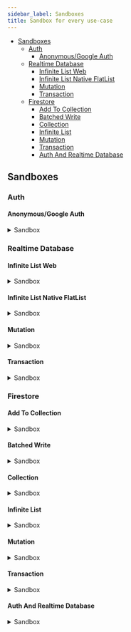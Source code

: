 ```yaml
---
sidebar_label: Sandboxes
title: Sandbox for every use-case
---
```


- [Sandboxes](#sandboxes)
  - [Auth](#auth)
    - [Anonymous/Google Auth](#anonymousgoogle-auth)
  - [Realtime Database](#realtime-database)
    - [Infinite List Web](#infinite-list-web)
    - [Infinite List Native FlatList](#infinite-list-native-flatlist)
    - [Mutation](#mutation)
    - [Transaction](#transaction)
  - [Firestore](#firestore)
    - [Add To Collection](#add-to-collection)
    - [Batched Write](#batched-write)
    - [Collection](#collection)
    - [Infinite List](#infinite-list)
    - [Mutation](#mutation-1)
    - [Transaction](#transaction-1)
    - [Auth And Realtime Database](#auth-and-realtime-database)

## Sandboxes

### Auth

#### Anonymous/Google Auth

<details>
 <summary>Sandbox</summary>
  <iframe src="https://codesandbox.io/embed/github/rakannimer/react-firebase/tree/master/modules/sandboxes/firebase-auth" style="width:100%; height:500px; border:0; border-radius: 4px; overflow:hidden;" sandbox="allow-modals allow-forms allow-popups allow-scripts allow-same-origin"></iframe>
</details>

### Realtime Database

#### Infinite List Web

<details>
 <summary>Sandbox</summary>
<iframe src="https://codesandbox.io/embed/github/rakannimer/react-firebase/tree/master/modules/sandboxes/firebase-database-infinite-list" style="width:100%; height:500px; border:0; border-radius: 4px; overflow:hidden;" sandbox="allow-modals allow-forms allow-popups allow-scripts allow-same-origin"></iframe>
</details>

#### Infinite List Native FlatList

<details>
 <summary>Sandbox</summary>
<iframe src="https://codesandbox.io/embed/github/rakannimer/react-firebase/tree/master/modules/sandboxes/firebase-database-flatlist-infinite-list" style="width:100%; height:500px; border:0; border-radius: 4px; overflow:hidden;" sandbox="allow-modals allow-forms allow-popups allow-scripts allow-same-origin"></iframe>
</details>

#### Mutation

<details>
 <summary>Sandbox</summary>
<iframe src="https://codesandbox.io/embed/github/rakannimer/react-firebase/tree/master/modules/sandboxes/firebase-database-mutation" style="width:100%; height:500px; border:0; border-radius: 4px; overflow:hidden;" sandbox="allow-modals allow-forms allow-popups allow-scripts allow-same-origin"></iframe>
</details>

#### Transaction

<details>
 <summary>Sandbox</summary>
<iframe src="https://codesandbox.io/embed/github/rakannimer/react-firebase/tree/master/modules/sandboxes/firebase-database-transaction" style="width:100%; height:500px; border:0; border-radius: 4px; overflow:hidden;" sandbox="allow-modals allow-forms allow-popups allow-scripts allow-same-origin"></iframe>
</details>

### Firestore

#### Add To Collection

<details>
 <summary>Sandbox</summary>
<iframe src="https://codesandbox.io/embed/github/rakannimer/react-firebase/tree/master/modules/sandboxes/firestore-add-to-collection" style="width:100%; height:500px; border:0; border-radius: 4px; overflow:hidden;" sandbox="allow-modals allow-forms allow-popups allow-scripts allow-same-origin"></iframe>
</details>

#### Batched Write

<details>
 <summary>Sandbox</summary>
<iframe src="https://codesandbox.io/embed/github/rakannimer/react-firebase/tree/master/modules/sandboxes/firestore-batched-write" style="width:100%; height:500px; border:0; border-radius: 4px; overflow:hidden;" sandbox="allow-modals allow-forms allow-popups allow-scripts allow-same-origin"></iframe>
</details>

#### Collection

<details>
 <summary>Sandbox</summary>
<iframe src="https://codesandbox.io/embed/github/rakannimer/react-firebase/tree/master/modules/sandboxes/firestore-collection-example" style="width:100%; height:500px; border:0; border-radius: 4px; overflow:hidden;" sandbox="allow-modals allow-forms allow-popups allow-scripts allow-same-origin"></iframe>
</details>

#### Infinite List

<details>
 <summary>Sandbox</summary>
<iframe src="https://codesandbox.io/embed/github/rakannimer/react-firebase/tree/master/modules/sandboxes/firestore-infinite-list" style="width:100%; height:500px; border:0; border-radius: 4px; overflow:hidden;" sandbox="allow-modals allow-forms allow-popups allow-scripts allow-same-origin"></iframe>
</details>

#### Mutation

<details>
 <summary>Sandbox</summary>
<iframe src="https://codesandbox.io/embed/github/rakannimer/react-firebase/tree/master/modules/sandboxes/firestore-mutation-example" style="width:100%; height:500px; border:0; border-radius: 4px; overflow:hidden;" sandbox="allow-modals allow-forms allow-popups allow-scripts allow-same-origin"></iframe>
</details>

#### Transaction

<details>
 <summary>Sandbox</summary>
<iframe src="https://codesandbox.io/embed/github/rakannimer/react-firebase/tree/master/modules/sandboxes/firestore-transaction" style="width:100%; height:500px; border:0; border-radius: 4px; overflow:hidden;" sandbox="allow-modals allow-forms allow-popups allow-scripts allow-same-origin"></iframe>
</details>

#### Auth And Realtime Database

<details>
 <summary>Sandbox</summary>
<iframe src="https://codesandbox.io/embed/github/rakannimer/react-firebase/tree/master/modules/sandboxes/tutorial-bookmarking-app" style="width:100%; height:500px; border:0; border-radius: 4px; overflow:hidden;" sandbox="allow-modals allow-forms allow-popups allow-scripts allow-same-origin"></iframe>
</details>
